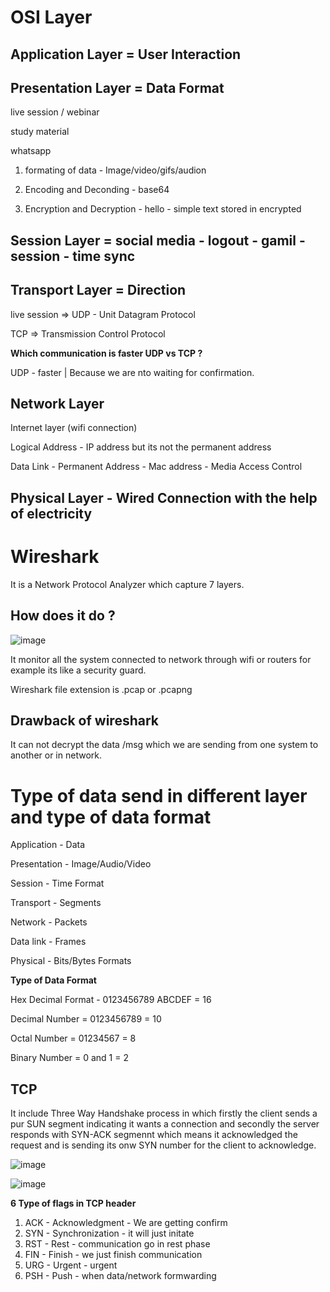 # OSI Layer

## Application Layer = User Interaction 

## Presentation Layer = Data Format 

live session / webinar 

study material 

whatsapp 

1. formating of data - Image/video/gifs/audion

2. Encoding and Deconding - base64
 
4. Encryption and Decryption - hello - simple text stored in encrypted 

## Session Layer = social media - logout - gamil - session - time sync

## Transport Layer = Direction 

live session => UDP - Unit Datagram Protocol 

TCP => Transmission Control Protocol 

**Which communication is faster UDP vs TCP ?**

UDP - faster | Because we are nto waiting for confirmation.

## Network Layer
 
Internet layer (wifi connection)

Logical Address -  IP address but its not the permanent address 

Data Link - Permanent Address - Mac address - Media Access Control 

## Physical Layer - Wired Connection with the help of electricity 

# Wireshark

It is a Network Protocol Analyzer which capture 7 layers.

## How does it do ?

![image](https://user-images.githubusercontent.com/60937657/198268507-6f843dce-ef26-4b98-bc7f-3903c7377578.png)

It monitor all the system connected to network through wifi or routers for example its like a security guard.

Wireshark file extension is .pcap or .pcapng

## Drawback of wireshark 

It can not decrypt the data /msg which we are sending from one system to another or in network.

# Type of data send in different layer and type of data format

Application - Data

Presentation - Image/Audio/Video

Session - Time Format 

Transport - Segments

Network - Packets 

Data link - Frames

Physical - Bits/Bytes Formats

**Type of Data Format**

Hex Decimal Format - 0123456789 ABCDEF = 16

Decimal Number = 0123456789 = 10

Octal Number = 01234567 = 8

Binary Number = 0 and 1 = 2 

## TCP 

It include Three Way Handshake process in which firstly the client sends a pur SUN segment indicating it wants a connection and secondly the server responds with SYN-ACK segmennt which means it acknowledged the request and is sending its onw SYN number for the client to acknowledge. 

![image](https://user-images.githubusercontent.com/60937657/198494363-9f503f4e-49d9-47e4-8c5a-e6421ee3ef28.png)

![image](https://user-images.githubusercontent.com/60937657/198495072-7e1fcc0d-0376-45d3-abfb-187ab8afbe8b.png)

**6 Type of flags in TCP header**

1. ACK - Acknowledgment -  We are getting confirm 
2. SYN - Synchronization - it will just initate 
3. RST - Rest - communication go in rest phase 
4. FIN - Finish -  we just finish communication 
5. URG - Urgent - urgent 
6. PSH - Push - when data/network formwarding 




